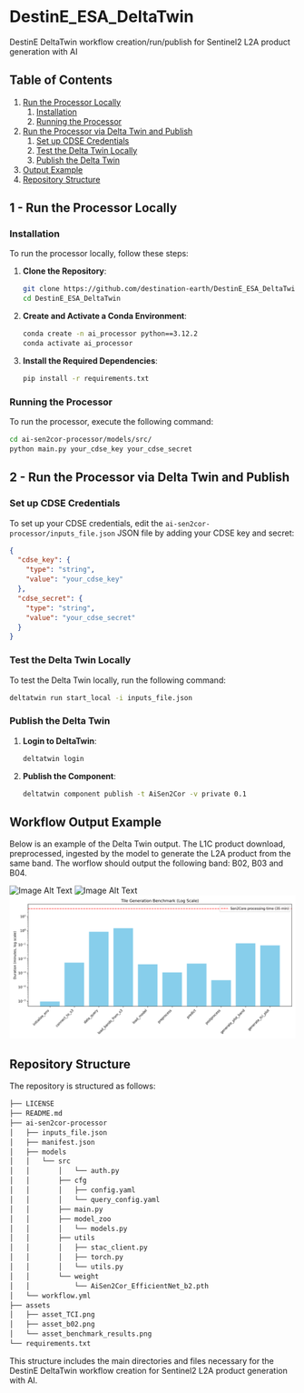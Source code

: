 # DestinE_ESA_DeltaTwin

DestinE DeltaTwin workflow creation/run/publish for Sentinel2 L2A product generation with AI

## Table of Contents

1. [Run the Processor Locally](#1---run-the-processor-locally)
   1. [Installation](#installation)
   2. [Running the Processor](#running-the-processor)
2. [Run the Processor via Delta Twin and Publish](#2---run-the-processor-via-delta-twin-and-publish)
   1. [Set up CDSE Credentials](#set-up-cdse-credentials)
   2. [Test the Delta Twin Locally](#test-the-delta-twin-locally)
   3. [Publish the Delta Twin](#publish-the-delta-twin)
3. [Output Example](#output-example)
4. [Repository Structure](#repository-structure)

## 1 - Run the Processor Locally

### Installation

To run the processor locally, follow these steps:

1. **Clone the Repository**:

   ```bash
   git clone https://github.com/destination-earth/DestinE_ESA_DeltaTwin
   cd DestinE_ESA_DeltaTwin
   ```

2. **Create and Activate a Conda Environment**:

   ```bash
   conda create -n ai_processor python==3.12.2
   conda activate ai_processor
   ```

3. **Install the Required Dependencies**:

   ```bash
   pip install -r requirements.txt
   ```

### Running the Processor

To run the processor, execute the following command:

```bash
cd ai-sen2cor-processor/models/src/
python main.py your_cdse_key your_cdse_secret
```

## 2 - Run the Processor via Delta Twin and Publish

### Set up CDSE Credentials

To set up your CDSE credentials, edit the `ai-sen2cor-processor/inputs_file.json` JSON file by adding your CDSE key and secret:

```json
{
  "cdse_key": {
    "type": "string",
    "value": "your_cdse_key"
  },
  "cdse_secret": {
    "type": "string",
    "value": "your_cdse_secret"
  }
}
```

### Test the Delta Twin Locally

To test the Delta Twin locally, run the following command:

```bash
deltatwin run start_local -i inputs_file.json
```

### Publish the Delta Twin

1. **Login to DeltaTwin**:

   ```bash
   deltatwin login
   ```

2. **Publish the Component**:

   ```bash
   deltatwin component publish -t AiSen2Cor -v private 0.1
   ```

## Workflow Output Example

Below is an example of the Delta Twin output. The L1C product download, preprocessed, ingested by the model to generate the L2A product from the same band. The worflow should output the following band:  B02, B03 and B04.

![Image Alt Text](assets/asset_b02.png)
![Image Alt Text](assets/asset_TCI.png)
![Image Alt Text](assets/asset_benchmark_results.png)

## Repository Structure

The repository is structured as follows:

```bash
├── LICENSE
├── README.md
├── ai-sen2cor-processor
│   ├── inputs_file.json
│   ├── manifest.json
│   ├── models
│   │   └── src
│   │       │   └── auth.py
│   │       ├── cfg
│   │       │   ├── config.yaml
│   │       │   └── query_config.yaml
│   │       ├── main.py
│   │       ├── model_zoo
│   │       │   └── models.py
│   │       ├── utils
│   │       │   ├── stac_client.py
│   │       │   ├── torch.py
│   │       │   └── utils.py
│   │       └── weight
│   │           └── AiSen2Cor_EfficientNet_b2.pth
│   └── workflow.yml
├── assets
│   ├── asset_TCI.png
│   ├── asset_b02.png
│   └── asset_benchmark_results.png
└── requirements.txt
```

This structure includes the main directories and files necessary for the DestinE DeltaTwin workflow creation for Sentinel2 L2A product generation with AI.